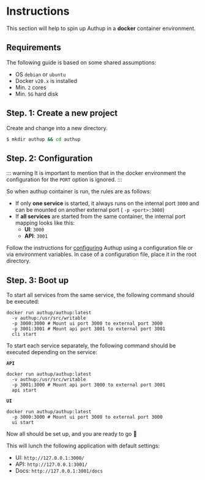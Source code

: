 # Instructions

This section will help to spin up Authup in a **docker** container environment.

## Requirements
The following guide is based on some shared assumptions:

- OS `debian` or `ubuntu`
- Docker `v20.x` is installed
- Min. `2` cores
- Min. `5G` hard disk


## Step. 1: Create a new project

Create and change into a new directory.

```bash
$ mkdir authup && cd authup
```

## Step. 2: Configuration

::: warning
It is important to mention that in the docker environment the configuration for the `PORT` option is ignored.
:::

So when authup container is run, the rules are as follows:
- If only **one service** is started, it always runs on the internal port `3000` and can be mounted on another external port ( `-p <port>:3000`)
- If **all services** are started from the same container, the internal port mapping looks like this:
    - **UI**: `3000`
    - **API**: `3001`


Follow the instructions for [configuring](./configuration.md) Authup using a configuration file or via environment variables.
In case of a configuration file, place it in the root directory.


## Step. 3: Boot up

To start all services from the same service, the following command should be executed:

```shell
docker run authup/authup:latest 
  -v authup:/usr/src/writable
  -p 3000:3000 # Mount ui port 3000 to external port 3000
  -p 3001:3001 # Mount api port 3001 to external port 3001
  cli start
```

To start each service separately, the following command should be executed depending on the service:

**`API`**
```shell
docker run authup/authup:latest 
  -v authup:/usr/src/writable
  -p 3001:3000 # Mount api port 3000 to external port 3001
  api start
```

**`UI`**
```shell
docker run authup/authup:latest 
  -p 3000:3000 # Mount ui port 3000 to external port 3000
  ui start
```

Now all should be set up, and you are ready to go :tada:

This will lunch the following application with default settings:
- UI: `http://127.0.0.1:3000/`
- API: `http://127.0.0.1:3001/`
- Docs: `http://127.0.0.1:3001/docs`
